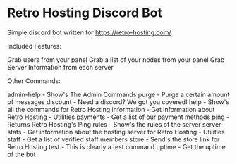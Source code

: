 # Retro Hosting Discord Bot

Simple discord bot written for https://retro-hosting.com/

Included Features:

Grab users from your panel
Grab a list of your nodes from your panel
Grab Server Information from each server

Other Commands:

admin-help - Show's The Admin Commands
purge - Purge a certain amount of messages
discount - Need a discord? We got you covered!
help - Show's all the commands for Retro Hosting
information - Get information about Retro Hosting - Utilities
payments - Get a list of our payment methods
ping - Returns Retro Hosting's Ping
rules - Show's the rules of the server
server-stats - Get information about the hosting server for Retro Hosting - Utilities
staff - Get a list of verified staff members
store - Send's the store link for Retro Hosting
test - This is clearly a test command
uptime - Get the uptime of the bot
